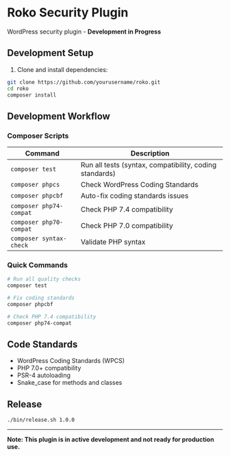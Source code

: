 # Roko Security Plugin

WordPress security plugin - **Development in Progress**

## Development Setup

1. Clone and install dependencies:
```bash
git clone https://github.com/yourusername/roko.git
cd roko
composer install
```

## Development Workflow

### Composer Scripts

| Command | Description |
|---------|-------------|
| `composer test` | Run all tests (syntax, compatibility, coding standards) |
| `composer phpcs` | Check WordPress Coding Standards |
| `composer phpcbf` | Auto-fix coding standards issues |
| `composer php74-compat` | Check PHP 7.4 compatibility |
| `composer php70-compat` | Check PHP 7.0 compatibility |
| `composer syntax-check` | Validate PHP syntax |

### Quick Commands

```bash
# Run all quality checks
composer test

# Fix coding standards
composer phpcbf

# Check PHP 7.4 compatibility
composer php74-compat
```

## Code Standards

- WordPress Coding Standards (WPCS)
- PHP 7.0+ compatibility
- PSR-4 autoloading
- Snake_case for methods and classes

## Release

```bash
./bin/release.sh 1.0.0
```

---

**Note: This plugin is in active development and not ready for production use.** 